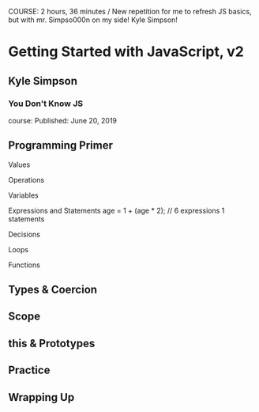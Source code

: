 COURSE: 2 hours, 36 minutes / New repetition for me to refresh JS basics, but with mr. Simpso000n on my side!  Kyle Simpson!

# Getting Started with JavaScript, v2

## Kyle Simpson

### You Don't Know JS

course: Published: June 20, 2019


## Programming Primer

Values

Operations

Variables

Expressions and Statements 
age = 1 + (age * 2); // 6 expressions 1 statements


Decisions

Loops

Functions

## Types & Coercion

## Scope

## this & Prototypes

## Practice

## Wrapping Up
